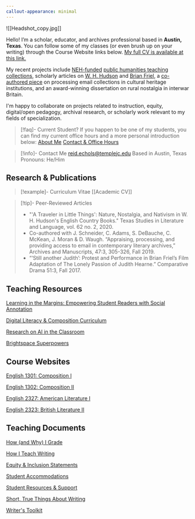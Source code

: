 ```yaml
---
callout-appearance: minimal
---
```


![[Headshot_copy.jpg]]

Hello! I’m a scholar, educator, and archives professional based in **Austin, Texas**. You can follow some of my classes (or even brush up on your writing) through the Course Website links below. [My full CV is available at this link.](https://drechols.notion.site/Reid-Echols-Ph-D-7f698f902b494fe480143886acf0cebb)

My recent projects include [NEH-funded](https://securegrants.neh.gov/publicquery/products.aspx?gn=PW-253678-17) [public humanities teaching collections](https://www.hrc.utexas.edu/teaching/pen/), scholarly articles on [W. H. Hudson](https://www.muse.jhu.edu/article/754600) and [Brian Friel](https://muse.jhu.edu/article/677373), a [co-authored piece](https://doi.org/10.1080/01576895.2019.1622138) on processing email collections in cultural heritage institutions, and an award-winning dissertation on rural nostalgia in interwar Britain.

I'm happy to collaborate on projects related to instruction, equity, digital/open pedagogy, archival research, or scholarly work relevant to my fields of specialization.

> [!faq]- Current Student?
> If you happen to be one of my students, you can find my current office hours and a more personal introduction below:
> [About Me](https://drechols.notion.site/About-Me-c609ea8607e94ad180f6daa6ee9f2f53)
> [Contact & Office Hours](https://drechols.notion.site/Contact-Office-Hours-cb2ea17ad0b641249bd3f6467b4859bd)

> [!info]- Contact Me
> [reid.echols@templejc.edu](mailto:reid.echols@templejc.edu) 
> Based in Austin, Texas 
> Pronouns: He/Him

## Research & Publications

> [!example]-  Curriculum Vitae 
> [[Academic CV]]

> [!tip]- Peer-Reviewed Articles
> - "'A Traveler in Little Things': Nature, Nostalgia, and Nativism in W. H. Hudson's English Country Books." Texas Studies in Literature and Language, vol. 62 no. 2, 2020.
> - Co-authored with J. Schneider, C. Adams, S. DeBauche, C. McKean, J. Moran & D. Waugh. “Appraising, processing, and providing access to email in contemporary literary archives,” Archives and Manuscripts, 47:3, 305-326, Fall 2019.
> - “‘Still another Judith’: Protest and Performance in Brian Friel’s Film Adaptation of The Lonely Passion of Judith Hearne.” Comparative Drama 51:3, Fall 2017.

## Teaching Resources

[Learning in the Margins: Empowering Student Readers with Social Annotation](https://drechols.notion.site/Learning-in-the-Margins-Empowering-Student-Readers-with-Social-Annotation-4fff030dae2f412898ca930c461176bd)

[Digital Literacy & Composition Curriculum](https://drechols.notion.site/Digital-Literacy-Composition-Curriculum-e684f2fdaf234a8e9907ed47cd12a904)

[Research on AI in the Classroom](https://drechols.notion.site/Research-on-AI-in-the-Classroom-a1cc84db654247b5a43967d3b95f03d2)

[Brightspace Superpowers](https://drechols.notion.site/Brightspace-Superpowers-e118bd58951343359e80c343ff0a1a26)

## Course Websites

[English 1301: Composition I](https://drechols.notion.site/English-1301-Composition-I-cb77c77ee62748f2907c7584b6cde364)

[English 1302: Composition II](https://drechols.notion.site/English-1302-Composition-II-bf02130f5d4145f693a4b562ed3669a3)

[English 2327: American Literature I](https://drechols.notion.site/English-2327-American-Literature-I-38ae68136a8e4287984dda2139f30c02)

[English 2323: British Literature II](https://drechols.notion.site/English-2323-British-Literature-II-a42e0ff58dc646e09aa93c42c2876ea2)

## Teaching Documents

[How (and Why) I Grade](https://drechols.notion.site/How-and-Why-I-Grade-6618a12426c849b99b9a7661de2fed40)

[How I Teach Writing](https://drechols.notion.site/How-I-Teach-Writing-606f883eb0484f32b05a2fe287413a92)

[Equity & Inclusion Statements](https://drechols.notion.site/Equity-Inclusion-Statements-08d9f04822054c1d93495fc5da1322b1)

[Student Accommodations](https://drechols.notion.site/Student-Accommodations-cbe1aa54033141d1a3922b51102fd4d0)

[Student Resources & Support](https://drechols.notion.site/Student-Resources-Support-7cc210c20ab248ba8fb45591e15cd36b)

[Short, True Things About Writing](https://drechols.notion.site/Short-True-Things-About-Writing-828e781d19354dd0b391d1267c98ff60)

[Writer's Toolkit](https://drechols.notion.site/Writer-s-Toolkit-7fc13f79d3b344e4a32f3ef8d44c7f14)
